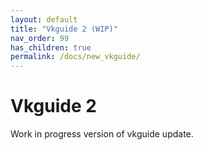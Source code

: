 ```yaml
---
layout: default
title: "Vkguide 2 (WIP)"
nav_order: 99
has_children: true
permalink: /docs/new_vkguide/
---
```


# Vkguide 2
Work in progress version of vkguide update.

